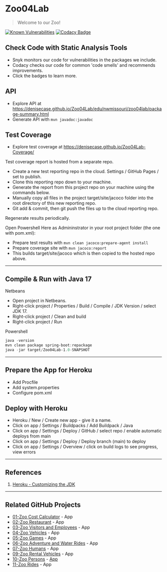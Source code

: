 # Zoo04Lab

> Welcome to our Zoo! 

[![Known Vulnerabilities](https://snyk.io/test/github/denisecase/Zoo04Lab/badge.svg)](https://snyk.io/test/github/denisecase/Zoo04Lab)
[![Codacy Badge](https://app.codacy.com/project/badge/Grade/62545caa0c744a12a7f3995641b73766)](https://www.codacy.com/gh/denisecase/Zoo04Lab/dashboard?utm_source=github.com&amp;utm_medium=referral&amp;utm_content=denisecase/Zoo04Lab&amp;utm_campaign=Badge_Grade)

## Check Code with Static Analysis Tools

- Snyk monitors our code for vulnerabilities in the packages we include.
- Codacy checks our code for common 'code smells' and recommends improvements.
- Click the badges to learn more. 

## API

- Explore API at <https://denisecase.github.io/Zoo04Lab/edu/nwmissouri/zoo04lab/package-summary.html>
- Generate API with `mvn javadoc:javadoc`

## Test Coverage

- Explore test coverage at https://denisecase.github.io/Zoo04Lab-Coverage/

Test coverage report is hosted from a separate repo. 

- Create a new test reporting repo in the cloud. Settings / GitHub Pages / set to publish. 
- Clone this reporting repo down to your machine. 
- Generate the report from this project repo on your machine using the commands below. 
- Manually copy all files in the project target/site/jacoco folder into the root directory of this new reporting repo. 
- Git add & commit, then git push the files up to the cloud reporting repo. 

Regenerate results periodically.

Open Powershell Here as Admininstrator in your root project folder (the one with pom.xml):
- Prepare test results with `mvn clean jacoco:prepare-agent install`
- Prepare coverage site with `mvn jacoco:report` 
- This builds target/site/jacoco which is then copied to the hosted repo above.

-----

## Compile & Run with Java 17

Netbeans

- Open project in Netbeans.
- Right-click project / Properties / Build / Compile / JDK Version / select JDK 17.
- Right-click project / Clean and build 
- Right-click project / Run

Powershell

```Powershell
java -version
mvn clean package spring-boot:repackage
java -jar target/Zoo04Lab-1.0-SNAPSHOT
```

-----

## Prepare the App for Heroku

- Add Procfile
- Add system.properties
- Configure pom.xml

## Deploy with Heroku

- Heroku / New / Create new app - give it a name.
- Click on app / Settings / Buildpacks / Add Buildpack / Java 
- Click on app / Settings / Deploy / GitHub / select repo / enable automatic deploys from main
- Click on app / Settings / Deploy / Deploy branch (main) to deploy
- Click on app / Settings / Overview / click on build logs to see progress, view errors

-----

## References

1. [Heroku - Customizing the JDK](https://devcenter.heroku.com/articles/customizing-the-jdk)

-----

## Related GitHub Projects

- [01-Zoo Cost Calculator](https://github.com/bharathnw/ZooCostCalculator) - App
- [02-Zoo Restaurant](https://github.com/gorantla07/ZooRestaurant) - App
- [03-Zoo Visitors and Employees](https://github.com/S545232/ZooGroup03) - App
- [04-Zoo Vehicles](https://github.com/nagururehaman/ZooAppVehicle) - App
- [05-Zoo Games](https://github.com/satheesheppalapelli/ZooGameApp) - App
- [06-Zoo Adventure and Water Rides](https://github.com/Bchamp21/ZooJestApp) - App
- [07-Zoo Humans](https://github.com/Vamsi735/squad6) - App
- [09-Zoo Rental Vehicles](https://github.com/vinay564/ZooRentalVehiclesApp) - App
- [10-Zoo Persons](https://github.com/Dierale/ZooGroup10) - [App](https://group10zoo.herokuapp.com/)
- [11-Zoo Rides](https://github.com/Hkdp-Omtri/ZooApp11) - App
